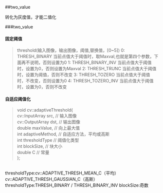 ##two_value 

转化为灰度值，才能二值化

###two_value
#### 固定阈值
>threshold(输入图像，输出图像，阈值,替换值，[0~5])
0: THRESH_BINARY  当前点值大于阈值时，取Maxval,也就是第四个参数，下面再不说明，否则设置为0
1: THRESH_BINARY_INV 当前点值大于阈值时，设置为0，否则设置为Maxval
2: THRESH_TRUNC 当前点值大于阈值时，设置为阈值，否则不改变
3: THRESH_TOZERO 当前点值大于阈值时，不改变，否则设置为0
4: THRESH_TOZERO_INV  当前点值大于阈值时，设置为0，否则不改变 

#### 自适应阈值化
>void cv::adaptiveThreshold(  
        cv::InputArray src, // 输入图像  
        cv::OutputArray dst, // 输出图像  
        double maxValue, // 向上最大值  
        int adaptiveMethod, // 自适应方法，平均或高斯  
        int thresholdType // 阈值化类型  
        int blockSize, // 块大小  
        double C // 常量    
        );
<br>
thresholdType:cv::ADAPTIVE_THRESH_MEAN_C（平均）cv::ADAPTIVE_THRESH_GAUSSIAN_C（高斯）
thresholdType:THRESH_BINARY / THRESH_BINARY_INV
blockSize:奇数

